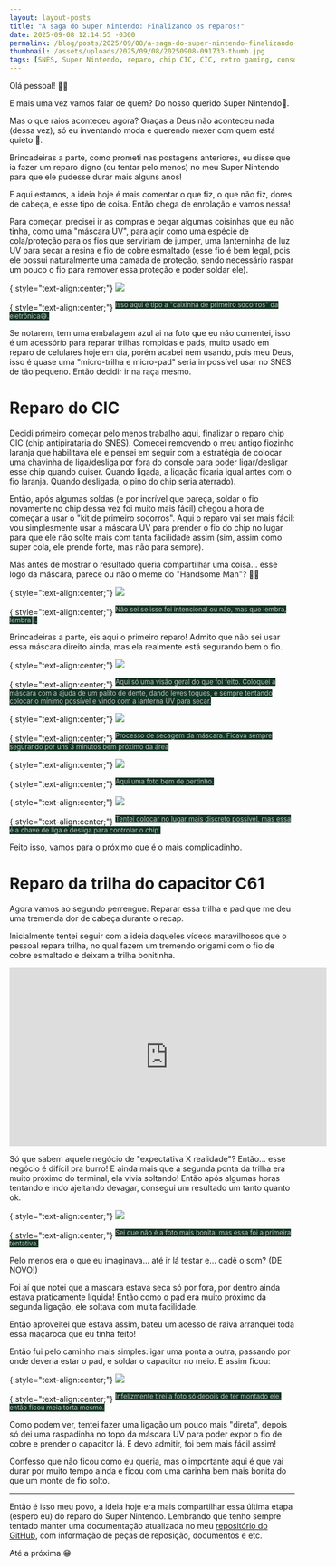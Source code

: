 ```yaml
---
layout: layout-posts
title: "A saga do Super Nintendo: Finalizando os reparos!"
date: 2025-09-08 12:14:55 -0300
permalink: /blog/posts/2025/09/08/a-saga-do-super-nintendo-finalizando-os-reparos
thumbnail: /assets/uploads/2025/09/08/20250908-091733-thumb.jpg
tags: [SNES, Super Nintendo, reparo, chip CIC, CIC, retro gaming, consoles antigos, colecionismo, reparo de trilha, eletrônica, soldagem, conserto]
---
```


Olá pessoal! 👋🏻

E mais uma vez vamos falar de quem? Do nosso querido Super Nintendo🥰.

Mas o que raios aconteceu agora? Graças a Deus não aconteceu nada (dessa vez), só eu inventando moda e querendo mexer com quem está quieto 🤣.

Brincadeiras a parte, como prometi nas postagens anteriores, eu disse que ia fazer um reparo digno (ou tentar pelo menos) no meu Super Nintendo para que ele pudesse durar mais alguns anos!

E aqui estamos, a ideia hoje é mais comentar o que fiz, o que não fiz, dores de cabeça, e esse tipo de coisa. Então chega de enrolação e vamos nessa!

Para começar, precisei ir as compras e pegar algumas coisinhas que eu não tinha, como uma "máscara UV", para agir como uma espécie de cola/proteção para os fios que serviriam de jumper, uma lanterninha de luz UV para secar a resina e fio de cobre esmaltado (esse fio é bem legal, pois ele possui naturalmente uma camada de proteção, sendo necessário raspar um pouco o fio para remover essa proteção e poder soldar ele).

{:style="text-align:center;"}
[![](20250908-091733-thumb.jpg)](20250908-091733.jpg)

{:style="text-align:center;"}
<sup><font style="background-color: #123524;" color="#C0C0C0">Isso aqui é tipo a "caixinha de primeiro socorros" da eletrônica😅.</font></sup>

Se notarem, tem uma embalagem azul ai na foto que eu não comentei, isso é um acessório para reparar trilhas rompidas e pads, muito usado em reparo de celulares hoje em dia, porém acabei nem usando, pois meu Deus, isso é quase uma "micro-trilha e micro-pad" seria impossível usar no SNES de tão pequeno. Então decidir ir na raça mesmo.

# Reparo do CIC

Decidi primeiro começar pelo menos trabalho aqui, finalizar o reparo chip CIC (chip antipirataria do SNES). Comecei removendo o meu antigo fiozinho laranja que habilitava ele e pensei em seguir com a estratégia de colocar uma chavinha de liga/desliga por fora do console para poder ligar/desligar esse chip quando quiser. Quando ligada, a ligação ficaria igual antes com o fio laranja. Quando desligada, o pino do chip seria aterrado).

Então, após algumas soldas (e por incrível que pareça, soldar o fio novamente no chip dessa vez foi muito mais fácil) chegou a hora de começar a usar o "kit de primeiro socorros". Aqui o reparo vai ser mais fácil: vou simplesmente usar a máscara UV para prender o fio do chip no lugar para que ele não solte mais com tanta facilidade assim (sim, assim como super cola, ele prende forte, mas não para sempre).

Mas antes de mostrar o resultado queria compartilhar uma coisa... esse logo da máscara, parece ou não o meme do "Handsome Man"? 🤣🤣

{:style="text-align:center;"}
[![](ad99f6f0-4e8e-4fd4-8f0b-4133f979fdc1-thumb.jpg)](ad99f6f0-4e8e-4fd4-8f0b-4133f979fdc1.jpg)

{:style="text-align:center;"}
<sup><font style="background-color: #123524;" color="#C0C0C0">Não sei se isso foi intencional ou não, mas que lembra, lembra🤣.</font></sup>

Brincadeiras a parte, eis aqui o primeiro reparo! Admito que não sei usar essa máscara direito ainda, mas ela realmente está segurando bem o fio.

{:style="text-align:center;"}
[![](20250906-193214-thumb.jpg)](20250906-193214.jpg)

{:style="text-align:center;"}
<sup><font style="background-color: #123524;" color="#C0C0C0">Aqui só uma visão geral do que foi feito. Coloquei a máscara com a ajuda de um palito de dente, dando leves toques, e sempre tentando colocar o mínimo possível e vindo com a lanterna UV para secar.</font></sup>

{:style="text-align:center;"}
[![](63ed633e-5d21-448a-994a-4fc27e3774e2-thumb.jpg)](63ed633e-5d21-448a-994a-4fc27e3774e2.jpg)

{:style="text-align:center;"}
<sup><font style="background-color: #123524;" color="#C0C0C0">Processo de secagem da máscara. Ficava sempre segurando por uns 3 minutos bem próximo da área</font></sup>

{:style="text-align:center;"}
[![](20250906-193230-thumb.jpg)](20250906-193230.jpg)

{:style="text-align:center;"}
<sup><font style="background-color: #123524;" color="#C0C0C0">Aqui uma foto bem de pertinho.</font></sup>

{:style="text-align:center;"}
[![](20250908-110119-thumb.jpg)](20250908-110119.jpg)

{:style="text-align:center;"}
<sup><font style="background-color: #123524;" color="#C0C0C0">Tentei colocar no lugar mais discreto possível, mas essa é a chave de liga e desliga para controlar o chip.</font></sup>

Feito isso, vamos para o próximo que é o mais complicadinho.

# Reparo da trilha do capacitor C61

Agora vamos ao segundo perrengue: Reparar essa trilha e pad que me deu uma tremenda dor de cabeça durante o recap.

Inicialmente tentei seguir com a ideia daqueles vídeos maravilhosos que o pessoal repara trilha, no qual fazem um tremendo origami com o fio de cobre esmaltado e deixam a trilha bonitinha.

<center>
<div class="responsive-video">
<iframe width="560" height="315" src="https://www.youtube.com/embed/X6b-dxEkQJk?si=N2qQLK4YE-2IStxG" title="YouTube video player" frameborder="0" allow="accelerometer; autoplay; clipboard-write; encrypted-media; gyroscope; picture-in-picture; web-share" referrerpolicy="strict-origin-when-cross-origin" allowfullscreen></iframe>
</div>
</center>

Só que sabem aquele negócio de "expectativa X realidade"? Então... esse negócio é difícil pra burro! E ainda mais que a segunda ponta da trilha era muito próximo do terminal, ela vivia soltando! Então após algumas horas tentando e indo ajeitando devagar, consegui um resultado um tanto quanto ok.

{:style="text-align:center;"}
[![](20250906-193427-thumb.jpg)](20250906-193427.jpg)

{:style="text-align:center;"}
<sup><font style="background-color: #123524;" color="#C0C0C0">Sei que não é a foto mais bonita, mas essa foi a primeira tentativa.</font></sup>

Pelo menos era o que eu imaginava... até ir lá testar e... cadê o som? (DE NOVO!)

Foi aí que notei que a máscara estava seca só por fora, por dentro ainda estava praticamente líquida! Então como o pad era muito próximo da segunda ligação, ele soltava com muita facilidade.

Então aproveitei que estava assim, bateu um acesso de raiva arranquei toda essa maçaroca que eu tinha feito! 

Então fui pelo caminho mais simples:ligar uma ponta a outra, passando por onde deveria estar o pad, e soldar o capacitor no meio. E assim ficou:

{:style="text-align:center;"}
[![](20250906-210527-thumb.jpg)](20250906-210527.jpg)

{:style="text-align:center;"}
<sup><font style="background-color: #123524;" color="#C0C0C0">Infelizmente tirei a foto só depois de ter montado ele, então ficou meia torta mesmo.</font></sup>

Como podem ver, tentei fazer uma ligação um pouco mais "direta", depois só dei uma raspadinha no topo da máscara UV para poder expor o fio de cobre e prender o capacitor lá. E devo admitir, foi bem mais fácil assim!

Confesso que não ficou como eu queria, mas o importante aqui é que vai durar por muito tempo ainda e ficou com uma carinha bem mais bonita do que um monte de fio solto.

-------

Então é isso meu povo, a ideia hoje era mais compartilhar essa última etapa (espero eu) do reparo do Super Nintendo. Lembrando que tenho sempre tentado manter uma documentação atualizada no meu [repositório do GitHub](https://github.com/zenaror/Anotacoes-Consoles-Retro/), com informação de peças de reposição, documentos e etc.

Até a próxima 😁
